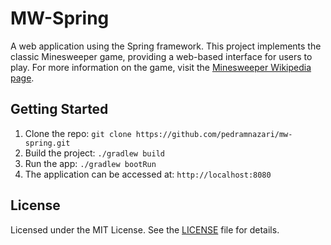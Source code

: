 # MW-Spring

A web application using the Spring framework. This project implements the classic Minesweeper game, providing a web-based interface for users to play. For more information on the game, visit the [Minesweeper Wikipedia page](https://en.wikipedia.org/wiki/Minesweeper_(video_game)).

## Getting Started

1. Clone the repo: `git clone https://github.com/pedramnazari/mw-spring.git`
2. Build the project: `./gradlew build`
3. Run the app: `./gradlew bootRun`
4. The application can be accessed at: `http://localhost:8080`

## License

Licensed under the MIT License. See the [LICENSE](https://opensource.org/licenses/MIT) file for details.




